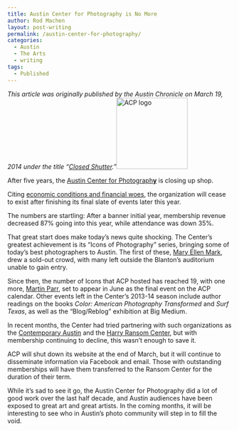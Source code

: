 ```yaml
---
title: Austin Center for Photography is No More
author: Rod Machen
layout: post-writing
permalink: /austin-center-for-photography/
categories:
  - Austin
  - The Arts
  - writing
tags:
  - Published
---
```

*This article was originally published by the Austin Chronicle on March 19, 2014 under the title &#8220;<a href="http://www.austinchronicle.com/daily/arts/2014-03-19/closed-shutter/" target="_blank">Closed Shutter</a>.&#8221;*<img class="alignright size-full wp-image-490" style="border: 0px;" alt="ACP logo" src="http://words.rodmachen.com/wp-content/uploads/2014/03/ACP-logo.jpg" width="160" height="160" />

After five years, the <a href="https://www.facebook.com/AustinCenterforPhotography" target="_blank">Austin Center for Photograph<b>y</b></a> is closing up shop.

Citing <a href="http://visitacp.org/what-happened" target="_blank">economic conditions and financial woes</a>, the organization will cease to exist after finishing its final slate of events later this year.

The numbers are startling: After a banner initial year, membership revenue decreased 87% going into this year, while attendance was down 35%.<!--more-->

That great start does make today&#8217;s news quite shocking. The Center&#8217;s greatest achievement is its &#8220;Icons of Photography&#8221; series, bringing some of today&#8217;s best photographers to Austin. The first of these, <a href="http://www.maryellenmark.com/" target="_blank">Mary Ellen Mark</a>, drew a sold-out crowd, with many left outside the Blanton&#8217;s auditorium unable to gain entry.

Since then, the number of Icons that ACP hosted has reached 19, with one more, <a href="http://www.martinparr.com/" target="_blank">Martin Parr</a>, set to appear in June as the final event on the ACP calendar. Other events left in the Center&#8217;s 2013-14 season include author readings on the books *Color: American Photography Transformed* and *Surf Texas*, as well as the &#8220;Blog/Reblog&#8221; exhibition at Big Medium.

In recent months, the Center had tried partnering with such organizations as the <a href="http://www.thecontemporaryaustin.org/" target="_blank">Contemporary Austin</a> and the <a href="http://www.hrc.utexas.edu/" target="_blank">Harry Ransom Center</a>, but with membership continuing to decline, this wasn&#8217;t enough to save it.

ACP will shut down its website at the end of March, but it will continue to disseminate information via Facebook and email. Those with outstanding memberships will have them transferred to the Ransom Center for the duration of their term.

While it&#8217;s sad to see it go, the Austin Center for Photography did a lot of good work over the last half decade, and Austin audiences have been exposed to great art and great artists. In the coming months, it will be interesting to see who in Austin&#8217;s photo community will step in to fill the void.

&nbsp;